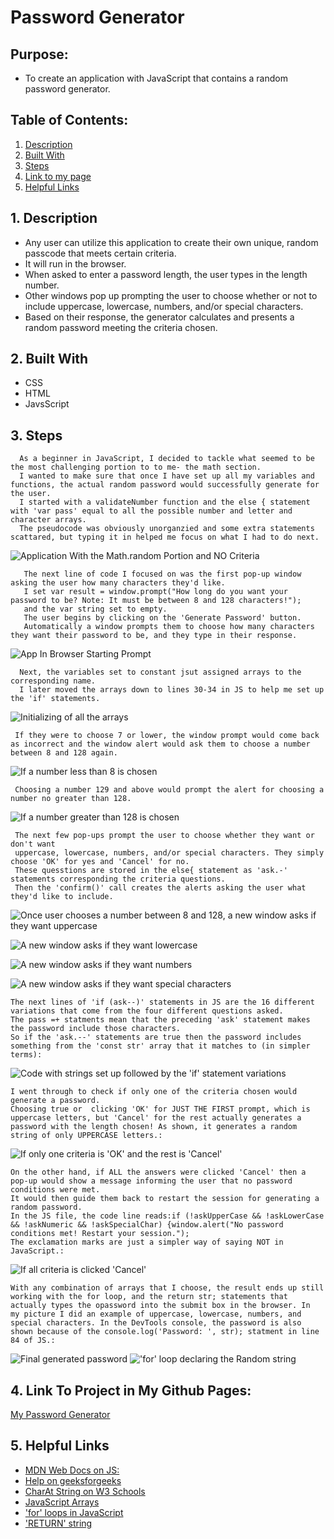 # Password Generator
## Purpose:
 * To create an application with JavaScript that contains a random password generator. 

  ## Table of Contents:
1. [ Description ](#desc)
2. [ Built With ](#built-with)
3. [ Steps ](#steps)
4. [ Link to my page ](#link-to-my-page)
5. [ Helpful Links ](#help)

<a name="desc"></a>
## 1. Description
 * Any user can utilize this application to create their own unique, random passcode that meets certain criteria.
 * It will run in the browser.
 * When asked to enter a password length, the user types in the length number.
 * Other windows pop up prompting the user to choose whether or not to include uppercase, lowercase, numbers, and/or special characters.
 * Based on their response, the generator calculates and presents a random password meeting the criteria chosen.

<a name="built-with"></a>
## 2. Built With
 * CSS
 * HTML
 * JavsScript

<a name="steps"></a>
 ## 3. Steps

  
      As a beginner in JavaScript, I decided to tackle what seemed to be the most challenging portion to to me- the math section.
      I wanted to make sure that once I have set up all my variables and functions, the actual random password would successfully generate for the user. 
      I started with a validateNumber function and the else { statement with 'var pass' equal to all the possible number and letter and character arrays.
      The pseudocode was obviously unorganzied and some extra statements scattared, but typing it in helped me focus on what I had to do next.
  ![Application With the Math.random Portion and NO Criteria](assets/screenshots/password-no-criteria.png)


  
       The next line of code I focused on was the first pop-up window asking the user how many characters they'd like.
       I set var result = window.prompt("How long do you want your password to be? Note: It must be between 8 and 128 characters!");
       and the var string set to empty.
       The user begins by clicking on the 'Generate Password' button. 
       Automatically a window prompts them to choose how many characters they want their password to be, and they type in their response.
  ![App In Browser Starting Prompt](assets/screenshots/start-prompt-how-many.png)

  
      Next, the variables set to constant jsut assigned arrays to the corresponding name.
      I later moved the arrays down to lines 30-34 in JS to help me set up the 'if' statements.
  ![Initializing of all the arrays ](assets/screenshots/constand-string-set.png) 

  
     If they were to choose 7 or lower, the window prompt would come back as incorrect and the window alert would ask them to choose a number between 8 and 128 again.
  ![If a number less than 8 is chosen](assets/screenshots/low-number-choice-alert.png)

  
     Choosing a number 129 and above would prompt the alert for choosing a number no greater than 128. 
  ![If a number greater than 128 is chosen](assets\screenshots/high-number-choice-alert.png)

     The next few pop-ups prompt the user to choose whether they want or don't want
     uppercase, lowercase, numbers, and/or special characters. They simply choose 'OK' for yes and 'Cancel' for no.
     These quesstions are stored in the else{ statement as 'ask.-' statements corresponding the criteria questions.
     Then the 'confirm()' call creates the alerts asking the user what they'd like to include.

  ![Once user chooses a number between 8 and 128, a new window asks if they want uppercase](assets/screenshots/uppercase-ask.png)

  ![A new window asks if they want lowercase](assets/screenshots/lowercase-ask.png)

  ![A new window asks if they want numbers](assets/screenshots/numbers-ask.png)

  ![A new window asks if they want special characters](assets/screenshots/special-char-ask.png)

    The next lines of 'if (ask--)' statements in JS are the 16 different variations that come from the four different questions asked.
    The pass =+ statments mean that the preceding 'ask' statement makes the password include those characters.
    So if the 'ask.--' statements are true then the password includes something from the 'const str' array that it matches to (in simpler terms):
  ![Code with strings set up followed by the 'if' statement variations ](assets/screenshots/variations-all.png)
  

  
    I went through to check if only one of the criteria chosen would generate a password.
    Choosing true or  clicking 'OK' for JUST THE FIRST prompt, which is uppercase letters, but 'Cancel' for the rest actually generates a password with the length chosen! As shown, it generates a random string of only UPPERCASE letters.:
  ![If only one criteria is 'OK' and the rest is 'Cancel'](assets/screenshots/only-capital.png)

  
    On the other hand, if ALL the answers were clicked 'Cancel' then a pop-up would show a message informing the user that no password conditions were met. 
    It would then guide them back to restart the session for generating a random password.
    In the JS file, the code line reads:if (!askUpperCase && !askLowerCase && !askNumeric && !askSpecialChar) {window.alert("No password conditions met! Restart your session.");
    The exclamation marks are just a simpler way of saying NOT in JavaScript.:
   ![If all criteria is clicked 'Cancel'](assets/screenshots/return-empty-no-criteria-met.png)

  
    With any combination of arrays that I choose, the result ends up still working with the for loop, and the return str; statements that actually types the opassword into the submit box in the browser. In  my picture I did an example of uppercase, lowercase, numbers, and special characters. In the DevTools console, the password is also shown because of the console.log('Password: ', str); statment in line 84 of JS.:
  ![Final generated password](assets/screenshots/final-generated-pass.png)
  !['for' loop declaring the Random string](assets/screenshots/final-for-loop.png)



<a name="link-to-my-page"></a>
 ## 4. Link To Project in My Github Pages:
 [ My Password Generator]()

 ## 5. Helpful Links
  * [MDN Web Docs on JS:](https://developer.mozilla.org/en-US/docs/Web/JavaScript)
  * [Help on geeksforgeeks](https://www.geeksforgeeks.org/how-to-generate-a-random-password-using-javascript/)
  * [CharAt String on W3 Schools](https://www.w3schools.blog/charat-string-javascript)
  * [JavaScript Arrays](https://www.w3schools.com/js/js_arrays.asp)
  * ['for' loops in JavaScript](https://stackoverflow.com/questions/13003599/can-a-for-loop-work-with-random-number#:~:text=You%20would%20want%20to%20run%20the%20for%20loop,in%20every%20loop%20you%20generate%20a%20new%20number)
  * ['RETURN' string](https://www.freecodecamp.org/news/javascript-return-statements/)
 

